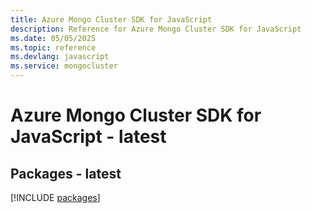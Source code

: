 ```yaml
---
title: Azure Mongo Cluster SDK for JavaScript
description: Reference for Azure Mongo Cluster SDK for JavaScript
ms.date: 05/05/2025
ms.topic: reference
ms.devlang: javascript
ms.service: mongocluster
---
```

# Azure Mongo Cluster SDK for JavaScript - latest
## Packages - latest
[!INCLUDE [packages](mongo-cluster-index.md)]